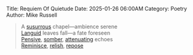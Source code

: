 Title: Requiem Of Quietude
Date: 2025-01-26 06:00AM
Category: Poetry
Author: Mike Russell

> A [susurrous](https://www.merriam-webster.com/dictionary/susurrous) chapel—ambience serene<br>
[Languid](https://www.merriam-webster.com/dictionary/Languid) leaves fall—a fate foreseen<br>
[Pensive](https://www.merriam-webster.com/dictionary/Pensive), [somber](https://www.merriam-webster.com/dictionary/somber), [attenuating](https://www.merriam-webster.com/dictionary/attenuating) echoes<br>
[Reminisce](https://www.merriam-webster.com/dictionary/Reminisce), [relish](https://www.merriam-webster.com/dictionary/relish), [repose](https://www.merriam-webster.com/dictionary/repose)
